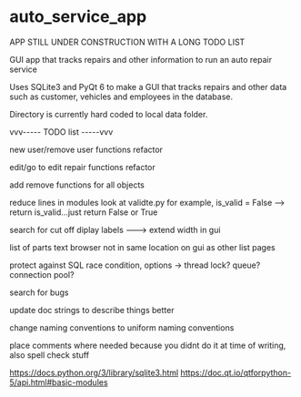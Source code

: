 # auto_service_app

APP STILL UNDER CONSTRUCTION WITH A LONG TODO LIST

GUI app that tracks repairs and other information to run an auto repair service

Uses SQLite3 and PyQt 6 to make a GUI that tracks repairs and other data such as customer, vehicles and employees in the database.

Directory is currently hard coded to local data folder.




vvv----- TODO list -----vvv

new user/remove user functions refactor

edit/go to edit repair functions refactor

add remove functions for all objects

reduce lines in modules look at validte.py for example, is_valid = False --> return is_valid...just return False or True

search for cut off diplay labels ---> extend width in gui

list of parts text browser not in same location on gui as other list pages

protect against SQL race condition, options -> thread lock? queue? connection pool?

search for bugs

update doc strings to describe things better

change naming conventions to uniform naming conventions

place comments where needed because you didnt do it at time of writing, also spell check stuff



https://docs.python.org/3/library/sqlite3.html
https://doc.qt.io/qtforpython-5/api.html#basic-modules